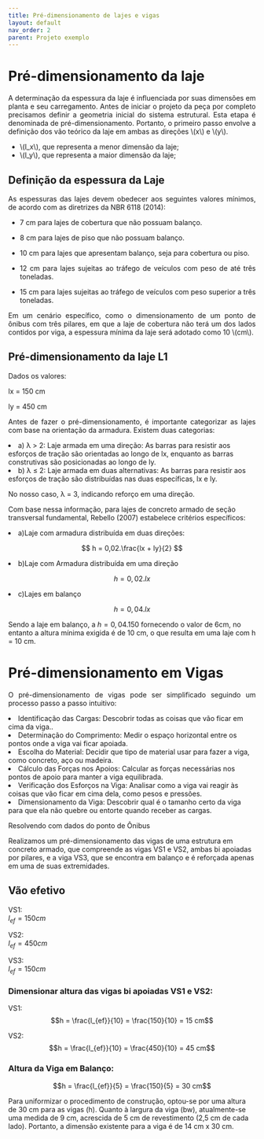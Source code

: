```yaml
---
title: Pré-dimensionamento de lajes e vigas
layout: default
nav_order: 2
parent: Projeto exemplo
---
```


<!--Don't delete this script-->
<script src = "https://polyfill.io/v3/polyfill.min.js?features=es6"></script>
<script id = "MathJax-script" async src="https://cdn.jsdelivr.net/npm/mathjax@3/es5/tex-mml-chtml.js"></script>
<!--Don't delete this script-->

<h1>Pré-dimensionamento da laje</h1>  

<p align = "justify">
A determinação da espessura da laje é influenciada por suas dimensões em planta e seu carregamento. Antes de iniciar o projeto da peça por completo precisamos definir a geometria inicial do sistema estrutural. Esta etapa é denominada de pré-dimensionamento. Portanto, o primeiro passo envolve a definição dos vão teórico da laje em ambas as direções \(x\) e \(y\). 
</p>

<ul>
  <li>\(l_x\), que representa a menor dimensão da laje;</li>
  <li>\(l_y\), que representa a maior dimensão da laje;</li>
</ul>

<h2>Definição da espessura da Laje</h2> 

<p align = "justify">
As espessuras das lajes devem obedecer aos seguintes valores mínimos, de acordo com as diretrizes da NBR 6118 (2014):
</p>

<ul>
  <li><p align = "justify">7 cm para lajes de cobertura que não possuam balanço.</p></li>
  <li><p align = "justify">8 cm para lajes de piso que não possuam balanço.</p></li>
  <li><p align = "justify">10 cm para lajes que apresentam balanço, seja para cobertura ou piso.</p></li>
  <li><p align = "justify">12 cm para lajes sujeitas ao tráfego de veículos com peso de até três toneladas.</p></li>
  <li><p align = "justify">15 cm para lajes sujeitas ao tráfego de veículos com peso superior a três toneladas.</p></li>
</ul>

<p align = "justify">
Em um cenário específico, como o dimensionamento de um ponto de ônibus com três pilares, em que a laje de cobertura não terá um dos lados contidos por viga, a espessura mínima da laje será adotado como 10 \(cm\). 
</p>

<h2>Pré-dimensionamento da laje L1</h2>

<p align = "justify">  
  
Dados os valores:</li>

<p align = "justify">  
  
lx = 150 cm 
</li>

<p align = "justify">  
  
ly = 450 cm 
</li>

<p align = "justify">
Antes de fazer o pré-dimensionamento, é importante categorizar as lajes com base na orientação da armadura. Existem duas categorias: 
</li>

 <li>a) λ > 2: Laje armada em uma direção: As barras para resistir aos esforços de tração são orientadas ao longo de lx, enquanto as barras construtivas são posicionadas ao longo de ly.</li>
 <li>b) λ ≤ 2: Laje armada em duas alternativas: As barras para resistir aos esforços de tração são distribuídas nas duas específicas, lx e ly.</li>
 
 No nosso caso, λ = 3, indicando reforço em uma direção.

Com base nessa informação, para lajes de concreto armado de seção transversal fundamental, Rebello (2007) estabelece critérios específicos:

 <li>a)Laje com armadura distribuída em duas direções:</li>  
 
  $$
  h = 0,02.\frac{lx + ly}{2}
  $$

<li>b)Laje com Armadura distribuída em uma direção</li>  

$$
h = 0,02.lx
$$

<li>c)Lajes em balanço</li>  

$$
h = 0,04.lx
$$  

Sendo a laje em balanço, a $h = 0,04 . 150$ fornecendo o valor de 6cm, no entanto a altura mínima exigida é de 10 cm, o que resulta em uma laje com h = 10 cm.

<h1>Pré-dimensionamento em Vigas</h1>  

<p align = "justify">
O pré-dimensionamento de vigas pode ser simplificado seguindo um processo passo a passo intuitivo: </p>

  <li>	Identificação das Cargas: Descobrir todas as coisas que vão ficar em cima da viga..</li>
  <li> Determinação do Comprimento: Medir o espaço horizontal entre os pontos onde a viga vai ficar apoiada.</li>
  <li>	Escolha do Material: Decidir que tipo de material usar para fazer a viga, como concreto, aço ou madeira.</li>
  <li>	Cálculo das Forças nos Apoios: Calcular as forças necessárias nos pontos de apoio para manter a viga equilibrada.</li>
  <li>	Verificação dos Esforços na Viga: Analisar como a viga vai reagir às coisas que vão ficar em cima dela, como pesos e pressões.</li>
  <li> Dimensionamento da Viga: Descobrir qual é o tamanho certo da viga para que ela não quebre ou entorte quando receber as cargas.</li>
   
<p align = "justify">  
  
Resolvendo com dados do ponto de Ônibus </p>  

Realizamos um pré-dimensionamento das vigas de uma estrutura em concreto armado, que compreende as vigas VS1 e VS2, ambas bi apoiadas por pilares, e a viga VS3, que se encontra em balanço e é reforçada apenas em uma de suas extremidades.  

<h2>Vão efetivo</h2>  

VS1:  
$l_{ef} = 150 cm$  

VS2:  
$l_{ef} = 450 cm$  

VS3:  
$l_{ef} = 150 cm$  

<h3>Dimensionar altura das vigas bi apoiadas VS1 e VS2:</h3>  

VS1:  
$$h = \frac{l_{ef}}{10} = \frac{150}{10} = 15 cm$$  

VS2:  
$$h = \frac{l_{ef}}{10} = \frac{450}{10} = 45 cm$$  

<h3>Altura da Viga em Balanço:</h3>  

$$h = \frac{l_{ef}}{5} = \frac{150}{5} = 30 cm$$  

Para uniformizar o procedimento de construção, optou-se por uma altura de 30 cm para as vigas (h). Quanto à largura da viga (bw), atualmente-se uma medida de 9 cm, acrescida de 5 cm de revestimento (2,5 cm de cada lado). Portanto, a dimensão existente para a viga é de 14 cm x 30 cm.
